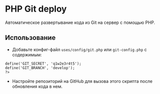 # PHP Git deploy

Автоматическое развертывание кода из Git на сервер с помощью PHP.

## Использование
 * Добавьте конфиг-файл `uses/config/git.php` или `git-config.php` с содержимым:
```<?php
define('GIT_SECRET', 'q1w2e3r4t5');
define('GIT_BRANCH', 'develop');
?>
```
 * Настройте репозиторий на GitHub для вызова этого скрипта после обновления кода в нем.
